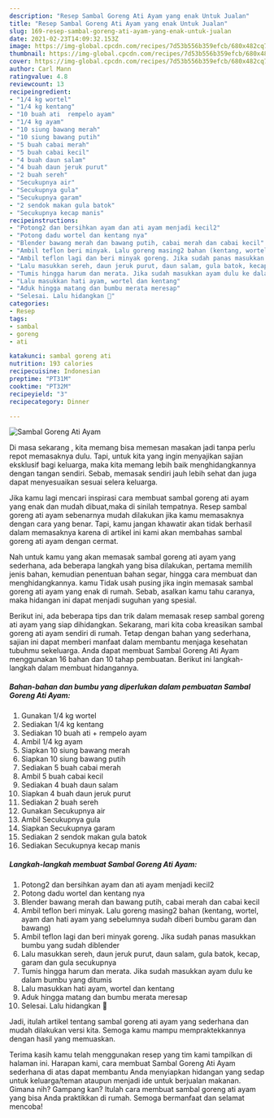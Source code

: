```yaml
---
description: "Resep Sambal Goreng Ati Ayam yang enak Untuk Jualan"
title: "Resep Sambal Goreng Ati Ayam yang enak Untuk Jualan"
slug: 169-resep-sambal-goreng-ati-ayam-yang-enak-untuk-jualan
date: 2021-02-23T14:09:32.153Z
image: https://img-global.cpcdn.com/recipes/7d53b556b359efcb/680x482cq70/sambal-goreng-ati-ayam-foto-resep-utama.jpg
thumbnail: https://img-global.cpcdn.com/recipes/7d53b556b359efcb/680x482cq70/sambal-goreng-ati-ayam-foto-resep-utama.jpg
cover: https://img-global.cpcdn.com/recipes/7d53b556b359efcb/680x482cq70/sambal-goreng-ati-ayam-foto-resep-utama.jpg
author: Carl Mann
ratingvalue: 4.8
reviewcount: 13
recipeingredient:
- "1/4 kg wortel"
- "1/4 kg kentang"
- "10 buah ati  rempelo ayam"
- "1/4 kg ayam"
- "10 siung bawang merah"
- "10 siung bawang putih"
- "5 buah cabai merah"
- "5 buah cabai kecil"
- "4 buah daun salam"
- "4 buah daun jeruk purut"
- "2 buah sereh"
- "Secukupnya air"
- "Secukupnya gula"
- "Secukupnya garam"
- "2 sendok makan gula batok"
- "Secukupnya kecap manis"
recipeinstructions:
- "Potong2 dan bersihkan ayam dan ati ayam menjadi kecil2"
- "Potong dadu wortel dan kentang nya"
- "Blender bawang merah dan bawang putih, cabai merah dan cabai kecil"
- "Ambil teflon beri minyak. Lalu goreng masing2 bahan (kentang, wortel, ayam dan hati ayam yang sebelumnya sudah diberi bumbu garam dan bawang)"
- "Ambil teflon lagi dan beri minyak goreng. Jika sudah panas masukkan bumbu yang sudah diblender"
- "Lalu masukkan sereh, daun jeruk purut, daun salam, gula batok, kecap, garam dan gula secukupnya"
- "Tumis hingga harum dan merata. Jika sudah masukkan ayam dulu ke dalam bumbu yang ditumis"
- "Lalu masukkan hati ayam, wortel dan kentang"
- "Aduk hingga matang dan bumbu merata meresap"
- "Selesai. Lalu hidangkan 👏"
categories:
- Resep
tags:
- sambal
- goreng
- ati

katakunci: sambal goreng ati 
nutrition: 193 calories
recipecuisine: Indonesian
preptime: "PT31M"
cooktime: "PT32M"
recipeyield: "3"
recipecategory: Dinner

---
```



![Sambal Goreng Ati Ayam](https://img-global.cpcdn.com/recipes/7d53b556b359efcb/680x482cq70/sambal-goreng-ati-ayam-foto-resep-utama.jpg)

Di masa  sekarang , kita memang bisa memesan masakan jadi tanpa perlu repot memasaknya dulu. Tapi, untuk kita yang ingin menyajikan sajian eksklusif bagi keluarga, maka kita memang lebih baik menghidangkannya dengan tangan sendiri. Sebab, memasak sendiri jauh lebih sehat dan juga dapat menyesuaikan sesuai selera keluarga.

Jika kamu lagi mencari inspirasi cara membuat sambal goreng ati ayam yang enak dan mudah dibuat,maka di sinilah tempatnya. Resep sambal goreng ati ayam  sebenarnya mudah dilakukan jika kamu memasaknya dengan cara yang benar. Tapi, kamu jangan khawatir akan tidak berhasil dalam memasaknya 
karena di artikel ini kami akan membahas sambal goreng ati ayam dengan cermat.  



Nah untuk kamu yang akan memasak sambal goreng ati ayam yang sederhana, ada beberapa langkah yang bisa dilakukan, pertama memilih jenis bahan, kemudian penentuan bahan segar, hingga cara membuat dan menghidangkannya. kamu Tidak usah pusing jika ingin memasak sambal goreng ati ayam yang enak di rumah. Sebab, asalkan kamu  tahu caranya, maka hidangan ini dapat menjadi suguhan yang spesial.

Berikut ini, ada beberapa tips dan trik dalam memasak resep sambal goreng ati ayam yang siap dihidangkan. Sekarang, mari kita coba kreasikan sambal goreng ati ayam sendiri di rumah. Tetap dengan bahan yang sederhana, sajian ini dapat memberi manfaat dalam membantu menjaga kesehatan tubuhmu sekeluarga. Anda dapat membuat Sambal Goreng Ati Ayam menggunakan 16 bahan dan 10 tahap pembuatan. Berikut ini langkah-langkah dalam membuat hidangannya.

<!--inarticleads1-->

##### Bahan-bahan dan bumbu yang diperlukan dalam pembuatan Sambal Goreng Ati Ayam:

1. Gunakan 1/4 kg wortel
1. Sediakan 1/4 kg kentang
1. Sediakan 10 buah ati + rempelo ayam
1. Ambil 1/4 kg ayam
1. Siapkan 10 siung bawang merah
1. Siapkan 10 siung bawang putih
1. Sediakan 5 buah cabai merah
1. Ambil 5 buah cabai kecil
1. Sediakan 4 buah daun salam
1. Siapkan 4 buah daun jeruk purut
1. Sediakan 2 buah sereh
1. Gunakan Secukupnya air
1. Ambil Secukupnya gula
1. Siapkan Secukupnya garam
1. Sediakan 2 sendok makan gula batok
1. Sediakan Secukupnya kecap manis




<!--inarticleads2-->

##### Langkah-langkah membuat Sambal Goreng Ati Ayam:

1. Potong2 dan bersihkan ayam dan ati ayam menjadi kecil2
1. Potong dadu wortel dan kentang nya
1. Blender bawang merah dan bawang putih, cabai merah dan cabai kecil
1. Ambil teflon beri minyak. Lalu goreng masing2 bahan (kentang, wortel, ayam dan hati ayam yang sebelumnya sudah diberi bumbu garam dan bawang)
1. Ambil teflon lagi dan beri minyak goreng. Jika sudah panas masukkan bumbu yang sudah diblender
1. Lalu masukkan sereh, daun jeruk purut, daun salam, gula batok, kecap, garam dan gula secukupnya
1. Tumis hingga harum dan merata. Jika sudah masukkan ayam dulu ke dalam bumbu yang ditumis
1. Lalu masukkan hati ayam, wortel dan kentang
1. Aduk hingga matang dan bumbu merata meresap
1. Selesai. Lalu hidangkan 👏




Jadi, itulah artikel tentang  sambal goreng ati ayam  yang sederhana dan mudah dilakukan versi kita. Semoga kamu mampu mempraktekkannya dengan hasil yang memuaskan. 

Terima kasih kamu telah menggunakan resep yang tim kami tampilkan di halaman ini. Harapan kami, cara membuat  Sambal Goreng Ati Ayam sederhana di atas dapat membantu Anda menyiapkan hidangan yang sedap untuk keluarga/teman ataupun menjadi ide untuk berjualan makanan. Gimana nih? Gampang kan? Itulah cara membuat sambal goreng ati ayam yang bisa Anda praktikkan di rumah. Semoga bermanfaat dan selamat mencoba!

